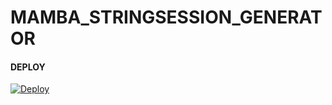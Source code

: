 # MAMBA_STRINGSESSION_GENERATOR

#### DEPLOY


[![Deploy](https://www.herokucdn.com/deploy/button.svg)](https://heroku.com/deploy?template=https://github.com/SUKHPAL443/MAMBA_STRINGSESSION_GENERATOR)
